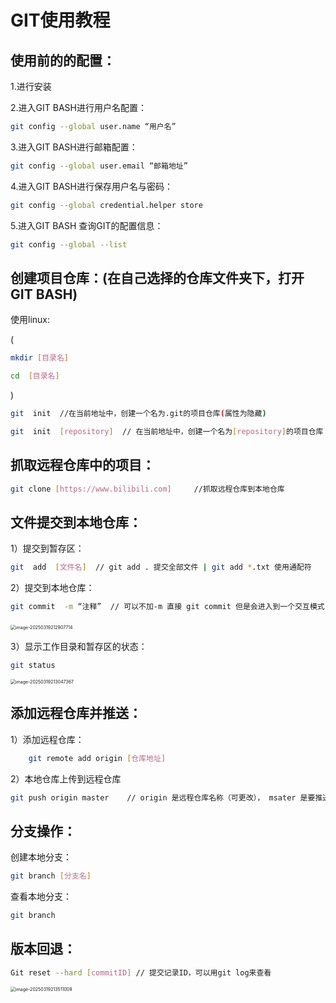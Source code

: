# **GIT使用教程**

## 使用前的的配置：

1.进行安装

2.进入GIT BASH进行用户名配置：

```bash
git config --global user.name “用户名”
```

3.进入GIT BASH进行邮箱配置：

```bash
git config --global user.email “邮箱地址”
```

4.进入GIT BASH进行保存用户名与密码：

```bash
git config --global credential.helper store
```

5.进入GIT BASH 查询GIT的配置信息：

```bash
git config --global --list
```



## 创建项目仓库：(在自己选择的仓库文件夹下，打开GIT BASH)

使用linux:

(

```bash
mkdir [目录名]

cd  [目录名]
```

)

```bash
git  init  //在当前地址中，创建一个名为.git的项目仓库(属性为隐藏)
```

```bash
git  init  [repository]  // 在当前地址中，创建一个名为[repository]的项目仓库
```

## 抓取远程仓库中的项目：	

```bash
git clone [https://www.bilibili.com]     //抓取远程仓库到本地仓库
```

 

## 文件提交到本地仓库：

1）提交到暂存区：

```bash
git  add  [文件名]  // git add . 提交全部文件 | git add *.txt 使用通配符
```



2）提交到本地仓库：

```bash
git commit  -m “注释”  // 可以不加-m 直接 git commit 但是会进入到一个交互模式，一般是以VIM编辑的。
```

​	<img src="C:\Users\JG\AppData\Roaming\Typora\typora-user-images\image-20250319212907714.png" alt="image-20250319212907714" style="zoom: 50%;" />



3）显示工作目录和暂存区的状态：

```bash
git status 
```

<img src="C:\Users\JG\AppData\Roaming\Typora\typora-user-images\image-20250319213047367.png" alt="image-20250319213047367" style="zoom:50%;" />

## 添加远程仓库并推送：

1）添加远程仓库：

```bash
	git remote add origin [仓库地址]
```



2）本地仓库上传到远程仓库

```bash
git push origin master    // origin 是远程仓库名称（可更改）， msater 是要推送的本地分支（可更改）
```



## 分支操作：

创建本地分支：

```bash
git branch [分支名]
```



查看本地分支：

```bash
git branch 
```



## 版本回退：

```bash
Git reset --hard [commitID] // 提交记录ID，可以用git log来查看 
```

<img src="C:\Users\JG\AppData\Roaming\Typora\typora-user-images\image-20250319213511009.png" alt="image-20250319213511009" style="zoom:50%;" />
